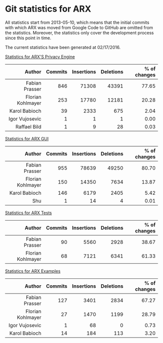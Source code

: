 # Git statistics for ARX

All statistics start from 2013-05-10, which means that the initial commits with which 
ARX was moved from Google Code to GitHub are omitted from the statistics.
Moreover, the statistics only cover the development process since this point in time.

The current statistics have been generated at 02/17/2016.

[Statistics for ARX'S Privacy Engine](https://rawgit.com/arx-deidentifier/arx-contributors/master/gitinspector-statistics-main.html)

| Author                      | Commits    | Insertions      | Deletions    | % of changes |
|----------------------------:|-----------:|----------------:|-------------:|-------------:|
| Fabian Prasser              |     846    |      71308      |     43391    |        77.65 |
| Florian Kohlmayer           |     253    |      17780      |     12181    |        20.28 |
| Karol Babioch               |      39    |       2333      |       675    |         2.04 |
| Igor Vujosevic              |       1    |          1      |         1    |         0.00 |
| Raffael Bild                |       1    |          9      |        28    |         0.03 |

[Statistics for ARX GUI](https://rawgit.com/arx-deidentifier/arx-contributors/master/gitinspector-statistics-gui.html)

| Author                      | Commits    | Insertions      | Deletions    | % of changes |
|----------------------------:|-----------:|----------------:|-------------:|-------------:|
|Fabian Prasser               |  955       |  78639          |49250         |  80.70       |
|Florian Kohlmayer            |  150       |  14350          | 7634         |  13.87       |
|Karol Babioch                |  146       |   6179          | 2405         |   5.42       |
|Shu                          |    1       |     14          |    4         |   0.01       |

[Statistics for ARX Tests](https://rawgit.com/arx-deidentifier/arx-contributors/master/gitinspector-statistics-test.html)

| Author                      | Commits    | Insertions      | Deletions    | % of changes |
|----------------------------:|-----------:|----------------:|-------------:|-------------:|
|Fabian Prasser               |   90       |   5560          | 2928         |  38.67       |
|Florian Kohlmayer            |   68       |   7121          | 6341         |  61.33       |

[Statistics for ARX Examples](https://rawgit.com/arx-deidentifier/arx-contributors/master/gitinspector-statistics-example.html)

| Author                      | Commits    | Insertions      | Deletions    | % of changes |
|----------------------------:|-----------:|----------------:|-------------:|-------------:|
|Fabian Prasser               |  127       |   3401          | 2834         |  67.27       |
|Florian Kohlmayer            |   27       |   1470          | 1199         |  28.79       |
|Igor Vujosevic               |    1       |     68          |    0         |   0.73       |
|Karol Babioch                |   14       |    184          |  113         |   3.20       |